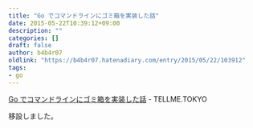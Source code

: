 ```yaml
---
title: "Go でコマンドラインにゴミ箱を実装した話"
date: 2015-05-22T10:39:12+09:00
description: ""
categories: []
draft: false
author: b4b4r07
oldlink: "https://b4b4r07.hatenadiary.com/entry/2015/05/22/103912"
tags:
- go
---
```


[Go でコマンドラインにゴミ箱を実装した話](http://tellme.tokyo/post/2015/05/22/gomi/) - TELLME.TOKYO

移設しました。
